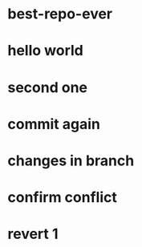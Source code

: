 # best-repo-ever
# hello world
# second one
# commit again
# changes in branch
# confirm conflict



# revert 1